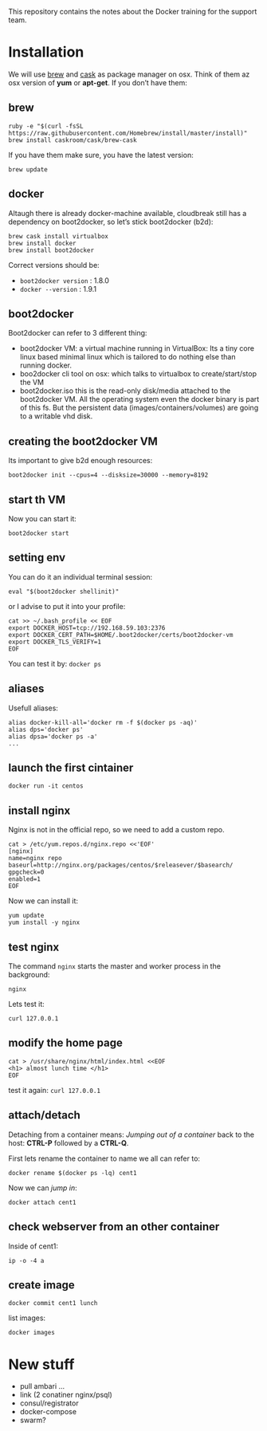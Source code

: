 This repository contains the notes about the Docker training for the support team.

# Installation

We will use [brew](http://brew.sh) and [cask](http://caskroom.io) as package manager on osx.
Think of them az osx version of **yum** or **apt-get**. If you don’t have them:

## brew

```
ruby -e "$(curl -fsSL https://raw.githubusercontent.com/Homebrew/install/master/install)"
brew install caskroom/cask/brew-cask
```

If you have them make sure, you have the latest version:
```
brew update
```

## docker

Altaugh there is already docker-machine available, cloudbreak still has a dependency on boot2docker,
so let’s stick boot2docker (b2d):

```
brew cask install virtualbox
brew install docker
brew install boot2docker
```

Correct versions should be:
- `boot2docker version` : 1.8.0
- `docker --version` : 1.9.1

## boot2docker

Boot2docker can refer to 3 different thing:

- boot2docker VM: a virtual machine running in VirtualBox: Its a tiny core linux based minimal linux
  which is tailored to do nothing else than running docker.
- boo2docker cli tool on osx: which talks to virtualbox to create/start/stop the VM
- boot2docker.iso this is the read-only disk/media attached to the boot2docker VM. All the operating system
  even the docker binary is part of this fs. But the persistent data (images/containers/volumes) are going to a writable vhd disk.

## creating the boot2docker VM

Its important to give b2d enough resources:
```
boot2docker init --cpus=4 --disksize=30000 --memory=8192
```

## start th VM
Now you can start it:
```
boot2docker start
```

## setting env

You can do it an individual terminal session:
```
eval "$(boot2docker shellinit)"
```

or I advise to put it into your profile:
```
cat >> ~/.bash_profile << EOF
export DOCKER_HOST=tcp://192.168.59.103:2376
export DOCKER_CERT_PATH=$HOME/.boot2docker/certs/boot2docker-vm
export DOCKER_TLS_VERIFY=1
EOF
```

You can test it by: `docker ps`

## aliases

Usefull aliases:
```
alias docker-kill-all='docker rm -f $(docker ps -aq)'
alias dps='docker ps'
alias dpsa='docker ps -a'
...
```

## launch the first cintainer

```
docker run -it centos
```


## install nginx

Nginx is not in the official repo, so we need to add a custom repo.

```
cat > /etc/yum.repos.d/nginx.repo <<'EOF'
[nginx]
name=nginx repo
baseurl=http://nginx.org/packages/centos/$releasever/$basearch/
gpgcheck=0
enabled=1
EOF
```
Now we can install it:

```
yum update
yum install -y nginx
```

## test nginx

The command `nginx` starts the master and worker process in the background:
```
nginx
```

Lets test it:
```
curl 127.0.0.1
```

## modify the home page
```
cat > /usr/share/nginx/html/index.html <<EOF
<h1> almost lunch time </h1>
EOF
```

test it again: `curl 127.0.0.1`

## attach/detach

Detaching from a container means: *Jumping out of a container* back to the host:
**CTRL-P** followed by a **CTRL-Q**.

First lets rename the container to name we all can refer to:
```
docker rename $(docker ps -lq) cent1
```

Now we can *jump in*:

```
docker attach cent1
```

## check webserver from an other container

Inside of cent1:
```
ip -o -4 a
```


## create image

```
docker commit cent1 lunch
```

list images:
```
docker images
```

# New stuff

- pull ambari ...
- link (2 conatiner nginx/psql)
- consul/registrator
- docker-compose
- swarm?

